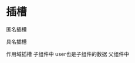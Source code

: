 # 插槽
匿名插槽

<slot></slot>
<template></template>

具名插槽

<slot name='header'></slot>
<template v-slot:header></template>

作用域插槽
子组件中
user也是子组件的数据
<slot :user='user'></slot>
父组件中
<template v-slot='slotProps'></template>

